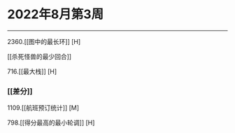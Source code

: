 # 2022年8月第3周

---


2360.[[图中的最长环]] [H]

[[杀死怪兽的最少回合]]

716.[[最大栈]] [H]

### [[差分]]

1109.[[航班预订统计]] [M]

798.[[得分最高的最小轮调]] [H]